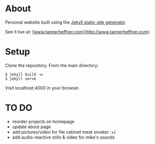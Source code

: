 # About
Personal website built using the [Jekyll static-site generator](http://jekyllrb.com).

See it live at: [www.tannerheffner.com](http://www.tannerheffner.com).

# Setup
Clone the repository.
From the main directory:


    $ jekyll build -w
    $ jekyll serve

Visit localhost:4000 in your browser.

# TO DO
- reorder projects on homepage 
- update about page
- add pictures/video for file cabinet meat smoker :+)
- add audio-reactive stills & video for mike's sounds
